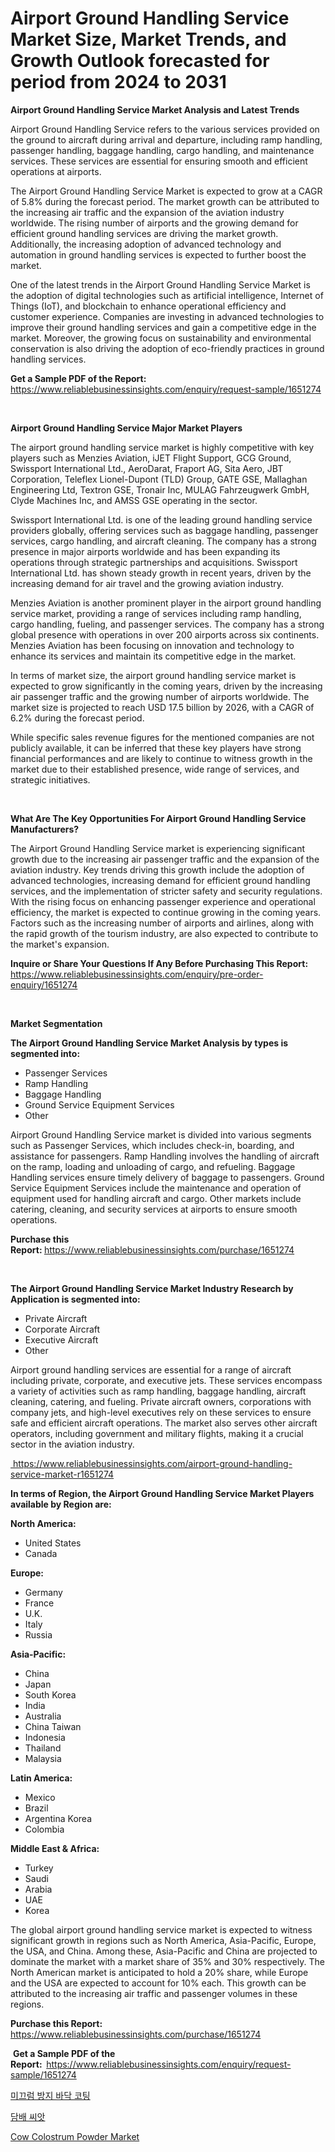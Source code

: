 <p><h1>Airport Ground Handling Service Market Size, Market Trends, and Growth Outlook forecasted for period from 2024 to 2031</h1></p><p><strong>Airport Ground Handling Service Market Analysis and Latest Trends</strong></p>
<p><p>Airport Ground Handling Service refers to the various services provided on the ground to aircraft during arrival and departure, including ramp handling, passenger handling, baggage handling, cargo handling, and maintenance services. These services are essential for ensuring smooth and efficient operations at airports.</p><p>The Airport Ground Handling Service Market is expected to grow at a CAGR of 5.8% during the forecast period. The market growth can be attributed to the increasing air traffic and the expansion of the aviation industry worldwide. The rising number of airports and the growing demand for efficient ground handling services are driving the market growth. Additionally, the increasing adoption of advanced technology and automation in ground handling services is expected to further boost the market.</p><p>One of the latest trends in the Airport Ground Handling Service Market is the adoption of digital technologies such as artificial intelligence, Internet of Things (IoT), and blockchain to enhance operational efficiency and customer experience. Companies are investing in advanced technologies to improve their ground handling services and gain a competitive edge in the market. Moreover, the growing focus on sustainability and environmental conservation is also driving the adoption of eco-friendly practices in ground handling services.</p></p>
<p><strong>Get a Sample PDF of the Report:&nbsp;</strong> <a href="https://www.reliablebusinessinsights.com/enquiry/request-sample/1651274">https://www.reliablebusinessinsights.com/enquiry/request-sample/1651274</a></p>
<p>&nbsp;</p>
<p><strong>Airport Ground Handling Service Major Market Players</strong></p>
<p><p>The airport ground handling service market is highly competitive with key players such as Menzies Aviation, iJET Flight Support, GCG Ground, Swissport International Ltd., AeroDarat, Fraport AG, Sita Aero, JBT Corporation, Teleflex Lionel-Dupont (TLD) Group, GATE GSE, Mallaghan Engineering Ltd, Textron GSE, Tronair Inc, MULAG Fahrzeugwerk GmbH, Clyde Machines Inc, and AMSS GSE operating in the sector.</p><p>Swissport International Ltd. is one of the leading ground handling service providers globally, offering services such as baggage handling, passenger services, cargo handling, and aircraft cleaning. The company has a strong presence in major airports worldwide and has been expanding its operations through strategic partnerships and acquisitions. Swissport International Ltd. has shown steady growth in recent years, driven by the increasing demand for air travel and the growing aviation industry.</p><p>Menzies Aviation is another prominent player in the airport ground handling service market, providing a range of services including ramp handling, cargo handling, fueling, and passenger services. The company has a strong global presence with operations in over 200 airports across six continents. Menzies Aviation has been focusing on innovation and technology to enhance its services and maintain its competitive edge in the market.</p><p>In terms of market size, the airport ground handling service market is expected to grow significantly in the coming years, driven by the increasing air passenger traffic and the growing number of airports worldwide. The market size is projected to reach USD 17.5 billion by 2026, with a CAGR of 6.2% during the forecast period.</p><p>While specific sales revenue figures for the mentioned companies are not publicly available, it can be inferred that these key players have strong financial performances and are likely to continue to witness growth in the market due to their established presence, wide range of services, and strategic initiatives.</p></p>
<p>&nbsp;</p>
<p><strong>What Are The Key Opportunities For Airport Ground Handling Service Manufacturers?</strong></p>
<p><p>The Airport Ground Handling Service market is experiencing significant growth due to the increasing air passenger traffic and the expansion of the aviation industry. Key trends driving this growth include the adoption of advanced technologies, increasing demand for efficient ground handling services, and the implementation of stricter safety and security regulations. With the rising focus on enhancing passenger experience and operational efficiency, the market is expected to continue growing in the coming years. Factors such as the increasing number of airports and airlines, along with the rapid growth of the tourism industry, are also expected to contribute to the market's expansion.</p></p>
<p><strong>Inquire or Share Your Questions If Any Before Purchasing This Report:</strong> <a href="https://www.reliablebusinessinsights.com/enquiry/pre-order-enquiry/1651274">https://www.reliablebusinessinsights.com/enquiry/pre-order-enquiry/1651274</a></p>
<p>&nbsp;</p>
<p><strong>Market Segmentation</strong></p>
<p><strong>The Airport Ground Handling Service Market Analysis by types is segmented into:</strong></p>
<p><ul><li>Passenger Services</li><li>Ramp Handling</li><li>Baggage Handling</li><li>Ground Service Equipment Services</li><li>Other</li></ul></p>
<p><p>Airport Ground Handling Service market is divided into various segments such as Passenger Services, which includes check-in, boarding, and assistance for passengers. Ramp Handling involves the handling of aircraft on the ramp, loading and unloading of cargo, and refueling. Baggage Handling services ensure timely delivery of baggage to passengers. Ground Service Equipment Services include the maintenance and operation of equipment used for handling aircraft and cargo. Other markets include catering, cleaning, and security services at airports to ensure smooth operations.</p></p>
<p><strong>Purchase this Report:&nbsp;</strong><a href="https://www.reliablebusinessinsights.com/purchase/1651274">https://www.reliablebusinessinsights.com/purchase/1651274</a></p>
<p>&nbsp;</p>
<p><strong>The Airport Ground Handling Service Market Industry Research by Application is segmented into:</strong></p>
<p><ul><li>Private Aircraft</li><li>Corporate Aircraft</li><li>Executive Aircraft</li><li>Other</li></ul></p>
<p><p>Airport ground handling services are essential for a range of aircraft including private, corporate, and executive jets. These services encompass a variety of activities such as ramp handling, baggage handling, aircraft cleaning, catering, and fueling. Private aircraft owners, corporations with company jets, and high-level executives rely on these services to ensure safe and efficient aircraft operations. The market also serves other aircraft operators, including government and military flights, making it a crucial sector in the aviation industry.</p></p>
<p><a href="https://www.reliablebusinessinsights.com/airport-ground-handling-service-market-r1651274">&nbsp;https://www.reliablebusinessinsights.com/airport-ground-handling-service-market-r1651274</a></p>
<p><strong>In terms of Region, the Airport Ground Handling Service Market Players available by Region are:</strong></p>
<p>
    <p> <strong> North America: </strong>
        <ul>
            <li>United States</li>
            <li>Canada</li>
        </ul>
        </p> 
    <p> <strong> Europe: </strong>
        <ul>
            <li>Germany</li>
            <li>France</li>
            <li>U.K.</li>
            <li>Italy</li>
            <li>Russia</li>
        </ul>
        </p> 
    <p> <strong> Asia-Pacific: </strong>
        <ul>
            <li>China</li>
            <li>Japan</li>
            <li>South Korea</li>
            <li>India</li>
            <li>Australia</li>
            <li>China Taiwan</li>
            <li>Indonesia</li>
            <li>Thailand</li>
            <li>Malaysia</li>
        </ul>
        </p> 
    <p> <strong> Latin America: </strong>
        <ul>
            <li>Mexico</li>
            <li>Brazil</li>
            <li>Argentina Korea</li>
            <li>Colombia</li>
        </ul>
        </p> 
    <p> <strong> Middle East & Africa: </strong>
        <ul>
            <li>Turkey</li>
            <li>Saudi</li>
            <li>Arabia</li>
            <li>UAE</li>
            <li>Korea</li>
        </ul>
    </p>
    </p>
<p><p>The global airport ground handling service market is expected to witness significant growth in regions such as North America, Asia-Pacific, Europe, the USA, and China. Among these, Asia-Pacific and China are projected to dominate the market with a market share of 35% and 30% respectively. The North American market is anticipated to hold a 20% share, while Europe and the USA are expected to account for 10% each. This growth can be attributed to the increasing air traffic and passenger volumes in these regions.</p></p>
<p><strong>Purchase this Report: </strong><a href="https://www.reliablebusinessinsights.com/purchase/1651274">https://www.reliablebusinessinsights.com/purchase/1651274</a></p>
<p>&nbsp;<strong>Get a Sample PDF of the Report:&nbsp;&nbsp;</strong><a href="https://www.reliablebusinessinsights.com/enquiry/request-sample/1651274">https://www.reliablebusinessinsights.com/enquiry/request-sample/1651274</a></p>
<p><strong></strong></p>
<p><p><a href="https://medium.com/@eltaroberts01/%EB%B0%98%EB%AF%B8%EB%81%8C%EB%A6%BC-%EB%B0%94%EB%8B%A5-%EC%BD%94%ED%8C%85-%EC%8B%9C%EC%9E%A5-%EC%8B%9C%EC%9E%A5-cagr-%EC%8B%9C%EC%9E%A5-%EB%8F%99%ED%96%A5-%EB%B0%8F-%EC%84%B1%EC%9E%A5-%EC%A0%84%EB%9E%B5%EC%97%90-%EB%8C%80%ED%95%9C-%ED%86%B5%EC%B0%B0%EB%A0%A5-44bd46c86556">미끄럼 방지 바닥 코팅</a></p><p><a href="https://medium.com/@tammyholmes1955/%EB%8B%B4%EB%B0%B0%EC%94%A8%EC%95%97-%EC%8B%9C%EC%9E%A5-%EA%B7%9C%EB%AA%A8-%EC%8B%9C%EC%9E%A5-%EC%A0%84%EB%A7%9D-%EB%B0%8F-%EC%8B%9C%EC%9E%A5-%EC%98%88%EC%B8%A1-2024%EB%85%84%EB%B6%80%ED%84%B0-2031%EB%85%84%EA%B9%8C%EC%A7%80-543c01517355">담배 씨앗</a></p><p><a href="https://view.publitas.com/reportprime-1/cow-colostrum-powder-market-size-and-market-trends-complete-industry-overview-2024-to-2031/">Cow Colostrum Powder Market</a></p></p>